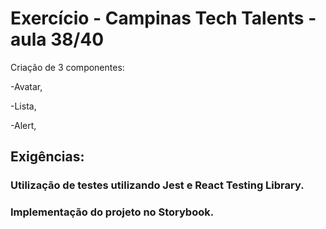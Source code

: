 # Exercício - Campinas Tech Talents - aula 38/40

Criação de 3 componentes:

-Avatar,

-Lista,

-Alert,


## Exigências:


### Utilização de testes utilizando Jest e React Testing Library.



### Implementação do projeto no Storybook.

